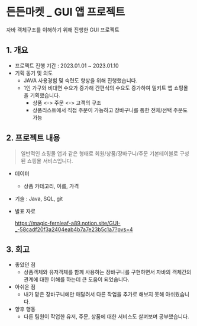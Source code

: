 # 든든마켓 _ GUI 앱 프로젝트
자바 객체구조를 이해하기 위해 진행한 GUI 프로젝트

## 1. 개요

- 프로젝트 진행 기간 : 2023.01.01 ~ 2023.01.10
- 기획 동기 및 의도
    - JAVA 사용경험 및 숙련도 향상을 위해 진행했습니다.
    - 1인 가구와 비대면 수요가 증가해 간편식의 수요도 증가하여 밀키트 앱 쇼핑몰을 기획했습니다.
        - 상품 <-> 주문 <-> 고객의 구조
        - 상품리스트에서 직접 주문이 가능하고 장바구니를 통한 전체/선택 주문도 가능


## 2. 프로젝트 내용

> 일반적인 쇼핑몰 앱과 같은 형태로 회원/상품/장바구니/주문 기본테이블로 구성된 쇼핑몰 서비스입니다.


- 데이터
    - 상품 카테고리, 이름, 가격
- 기술 : Java, SQL, git 
- 발표 자료
    
  https://magic-fernleaf-a89.notion.site/GUI-_-58cadf20f3a2404eab4b7a7e23b5c1a7?pvs=4

## 3. 회고


- 좋았던 점
    - 상품객체와 유저객체를 함께 사용하는 장바구니를 구현하면서 자바의 객체간의 관계에 대한 이해를 하는데 큰 도움이 되었습니다.
- 아쉬운 점
    - 내가 맡은 장바구니에만 매달려서 다른 작업을 추가로 해보지 못해 아쉬웠습니다.
- 향후 행동
    - 다른 팀원이 작업한 유저, 주문, 상품에 대한 서비스도 살펴보며 공부했습니다.

